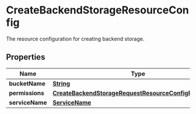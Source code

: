 

# CreateBackendStorageResourceConfig

The resource configuration for creating backend storage.

## Properties

| Name | Type | Description | Notes |
|------------ | ------------- | ------------- | -------------|
|**bucketName** | [**String**](String.md) |  |  [optional] |
|**permissions** | [**CreateBackendStorageRequestResourceConfigPermissions**](CreateBackendStorageRequestResourceConfigPermissions.md) |  |  |
|**serviceName** | [**ServiceName**](ServiceName.md) |  |  |



